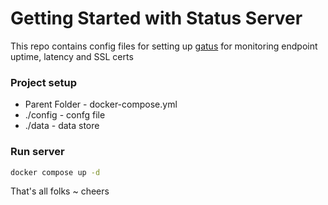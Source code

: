                                                                                           
# Getting Started with Status Server

This repo contains config files for setting up [gatus](https://github.com/TwiN/gatus) for monitoring endpoint uptime, latency and SSL certs

### Project setup

- Parent Folder - docker-compose.yml
- ./config - confg file
- ./data - data store


### Run server

```sh
docker compose up -d
```

That's all folks ~ cheers
